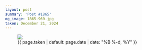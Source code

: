 ```yaml
---
layout: post
summary: 'Post #1865'
og_image: 1865-960.jpg
taken: December 21, 2024
---
```


<figure class="post" data-src="{{ site.assets_url }}/{{ page.og_image }}" data-sub-html="#caption-1865">
<img sizes="(min-width: 700px) 50vw, calc(100vw - 2rem)" src="{{ site.assets_url }}/1865-480.jpg" srcset="{{ site.assets_url }}/1865-240.jpg 240w, {{ site.assets_url }}/1865-480.jpg 480w, {{ site.assets_url }}/1865-720.jpg 720w, {{ site.assets_url }}/1865-960.jpg 960w" />
<figcaption id="caption-1865">
<time>{{ page.taken | default: page.date | date: "%B %-d, %Y" }}</time>
</figcaption>
</figure>
